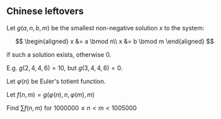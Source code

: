 ## Chinese leftovers

Let $g(a,n,b,m)$ be the smallest non-negative solution $x$ to the system:

$$
\begin{aligned}
x &= a \bmod n\\
x &= b \bmod m
\end{aligned}
$$

if such a solution exists, otherwise $0$.

E.g. $g(2,4,4,6)=10$, but $g(3,4,4,6)=0$.

Let $\varphi(n)$ be Euler's totient function.

Let $f(n,m)=g(\varphi(n),n,\varphi(m),m)$

Find $\sum f(n,m)$ for $1000000 ≤ n < m < 1005000$
